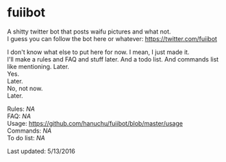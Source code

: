 # fuiibot
A shitty twitter bot that posts waifu pictures and what not.  
I guess you can follow the bot here or whatever: https://twitter.com/fuiibot  
  
I don't know what else to put here for now. I mean, I just made it.  
I'll make a rules and FAQ and stuff later. And a todo list. And commands list like mentioning. Later.  
Yes.  
Later.  
No, not now.  
Later.  
  
Rules: *NA*  
FAQ: *NA*  
Usage: https://github.com/hanuchu/fuiibot/blob/master/usage  
Commands: *NA*  
To do list: *NA*  

  
Last updated: 5/13/2016
